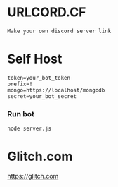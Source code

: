 # URLCORD.CF
```
Make your own discord server link
```

# Self Host
```
token=your_bot_token
prefix=!
mongo=https://localhost/mongodb
secret=your_bot_secret
```

### Run bot
```
node server.js
```

# Glitch.com
https://glitch.com
